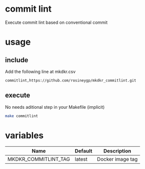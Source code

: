 # commit lint

Execute commit lint based on conventional commit

# usage

## include

Add the following line at mkdkr.csv

```csv
commitlint,https://github.com/rosineygp/mkdkr_commitlint.git
```
## execute

No needs aditional step in your Makefile (implicit)

```bash
make commitlint
```

# variables

|Name|Default|Description|
|----|-------|-----------|
|MKDKR_COMMITLINT_TAG|latest|Docker image tag|